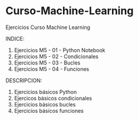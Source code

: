 # Curso-Machine-Learning
Ejercicios Curso Machine Learning

INDICE:
1. Ejercicios M5 - 01 - Python Notebook
2. Ejercicios M5 - 02 - Condicionales
3. Ejercicios M5 - 03 - Bucles
4. Ejercicios M5 - 04 - Funciones

DESCRIPCION: 
1. Ejercicios básicos Python
2. Ejercicos básicos condicionales
3. Ejercicios básicos bucles
4. Ejercicios básicos funciones
